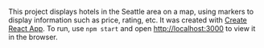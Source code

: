This project displays hotels in the Seattle area on a map, using markers to display information such as price, rating, etc. It was created with [Create React App](https://github.com/facebook/create-react-app). To run, use `npm start` and open [http://localhost:3000](http://localhost:3000) to view it in the browser.